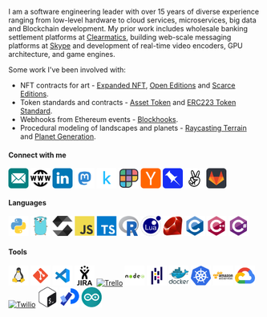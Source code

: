 I am a software engineering leader with over 15 years of diverse experience ranging from low-level hardware to cloud services, microservices, big data and Blockchain development. My prior work includes wholesale banking settlement platforms at [Clearmatics](https://www.clearmatics.com/), building web-scale messaging platforms at [Skype](https://www.skype.com/) and development of real-time video encoders, GPU architecture, and game engines. 

Some work I've been involved with:
- NFT contracts for art - [Expanded NFT](https://github.com/joinzien/expanded-nft), [Open Editions](https://github.com/joinzien/open-editions) and [Scarce Editions](https://github.com/joinzien/scarce-editions).
- Token standards and contracts - [Asset Token](https://github.com/clearmatics/asset-token) and [ERC223 Token Standard](https://github.com/Dexaran/ERC223-token-standard).
- Webhooks from Ethereum events - [Blockhooks](https://github.com/EthereumWebhooks/blockhooks).
- Procedural modeling of landscapes and planets - [Raycasting Terrain](https://github.com/zoenolan/RaycastingFractalTerrain) and [Planet Generation](https://github.com/zoenolan/FractalPlanetGeneration).

<h4 align="left">Connect with me</h3>
<p align="left">
<a href="mailto:hello@zoenolan.org" target="blank"><img align="center" src="images/connect/email.svg" alt=Email" height="40" width="40" /></a>
<a href="https://zoenolan.org/" target="blank"><img align="center" src="images/connect/www.svg" alt="Website" height="40" width="40" /></a>
<a href="https://linkedin.com/in/zoenolan" target="blank"><img align="center" src="images/connect/linkedin.svg" alt="LinkedIn" height="40" width="40" /></a>
<a href="https://mastodon.social/@zoenolan" target="blank" rel="me"><img align="center" src="images/connect/mastodon.svg" alt="Mastodon" height="40" width="40" /></a>
<a href="https://www.kaggle.com/zoenolan" target="blank"><img align="center" src="images/connect/kaggle.svg" alt="Kaggle" height="40" width="40" /></a>
<a href="https://www.polywork.com/zoenolan" target="blank"><img align="center" src="images/connect/polywork.svg" alt="polywork" height="40" width="40" /></a>  
<a href="https://news.ycombinator.com/user?id=zoenolan" target="blank"><img align="center" src="images/connect/hackernews.svg" alt="Hacker News" height="40" width="40" /></a>
<a href="https://pinboard.in/u:zoenolan" target="blank"><img align="center" src="images/connect/pinboard.svg" alt="Pinbroad" height="40" width="40" /></a>
<a href="https://wellfound.com/u/zoenolan" target="blank"><img align="center" src="images/connect/angellist.svg" alt="Angellist" height="40" width="40" /></a> 
<a href="https://gitlab.com/zoenolan" target="blank"><img align="center" src="images/connect/gitlab.svg" alt="Gitlab" height="40" width="40" /></a> 
</p>

<h4 align="left">Languages</h4>
<p align="left">
<a href="https://www.python.org" target="_blank" rel="noreferrer"><img src="images/tools/python.svg" alt="Python" width="40" height="40"/></a> 
<a href="https://golang.org" target="_blank" rel="noreferrer"><img src="images/tools/go.svg" alt="Go" width="40" height="40"/></a> 
<a href="https://soliditylang.org/" target="_blank" rel="noreferrer"><img src="images/tools/solidity.svg" alt="Solidity" width="40" height="40"/></a> 
<a href="https://developer.mozilla.org/en-US/docs/Web/JavaScript" target="_blank" rel="noreferrer"><img src="images/tools/javascript-original.svg" alt="JavaScript" width="40" height="40"/></a> 
<a href="https://www.typescriptlang.org/" target="_blank" rel="noreferrer"><img src="images/tools/typescript-original.svg" alt="TypeScript" width="40" height="40"/></a> 
<a href="https://www.r-project.org/" target="_blank" rel="noreferrer"><img src="images/tools/Rlogo.svg" alt="R" width="40" height="40"/></a>
<a href="https://www.lua.org/" target="_blank" rel="noreferrer"><img src="images/tools/lua.svg" alt="Lua" width="40" height="40"/></a>
<a href="https://www.ruby-lang.org/" target="_blank" rel="noreferrer"><img src="images/tools/ruby-original.svg" alt="Ruby" width="40" height="40"/></a>  
<a href="https://www.cprogramming.com/" target="_blank" rel="noreferrer"><img src="images/tools/c-original.svg" alt="C" width="40" height="40"/></a> 
<a href="https://isocpp.org/" target="_blank" rel="noreferrer"><img src="images/tools/cplusplus-original.svg" alt="C++" width="40" height="40"/></a> 
<a href="https://learn.microsoft.com/en-us/dotnet/csharp/" target="_blank" rel="noreferrer"><img src="images/tools/csharp-original.svg" alt="C#" width="40" height="40"/></a> 
</p>

<h4 align="left">Tools</h4>
<p align="left">
<a href="https://www.linux.org/" target="_blank" rel="noreferrer"><img src="images/tools/linux.svg" alt="Linux" width="40" height="40"/></a>
<a href="https://git-scm.com/" target="_blank" rel="noreferrer"><img src="images/tools/git.svg" alt="git" width="40" height="40"/></a>
<a href="https://code.visualstudio.com/" target="_blank" rel="noreferrer"><img src="images/tools/visualstudiocode.svg" alt="Visual Studio Code" width="40" height="40"/></a> 
<a href="https://www.atlassian.com/software/jira" target="_blank" rel="noreferrer"><img src="images/tools/jira.svg" alt="Jira" width="40" height="40"/></a>
<a href="https://trello.com/" target="_blank" rel="noreferrer"><img src="images/tools/trello.svg" alt="Trello" width="40" height="40"/></a>
<a href="https://nodejs.org/" target="_blank" rel="noreferrer"><img src="images/tools/nodejs-original-wordmark.svg" alt="nodejs" width="40" height="40"/></a> 
<a href="https://pandas.pydata.org/" target="_blank" rel="noreferrer"><img src="images/tools/pandas.svg" alt="Pandas" width="40" height="40"/></a>
<a href="https://www.docker.com/" target="_blank" rel="noreferrer"><img src="images/tools/docker.svg" alt="Docker" width="40" height="40"/></a> 
<a href="https://kubernetes.io" target="_blank" rel="noreferrer"><img src="images/tools/kubernetes.svg" alt="Kubernetes" width="40" height="40"/></a> 
<a href="https://aws.amazon.com" target="_blank" rel="noreferrer"><img src="images/tools/aws.svg" alt="AWS" width="40" height="40"/></a>
<a href="https://cloud.google.com" target="_blank" rel="noreferrer"><img src="images/tools/gcp.svg" alt="GCP" width="40" height="40"/></a>
<a href="https://www.twilio.com/" target="_blank" rel="noreferrer"><img src="images/tools/twilio.svg" alt="Twilio" width="40" height="40"/></a> 
<a href="https://www.gnu.org/software/bash/" target="_blank" rel="noreferrer"><img src="images/tools/bash.svg" alt="bash" width="40" height="40"/></a>
<a href="https://processing.org/" target="_blank" rel="noreferrer"><img src="images/tools/processing.svg" alt="Processing" width="40" height="40"/></a>
<a href="https://www.arduino.cc/" target="_blank" rel="noreferrer"><img src="images/tools/arduino.svg" alt="Arduino" width="40" height="40"/></a>   
</p>
